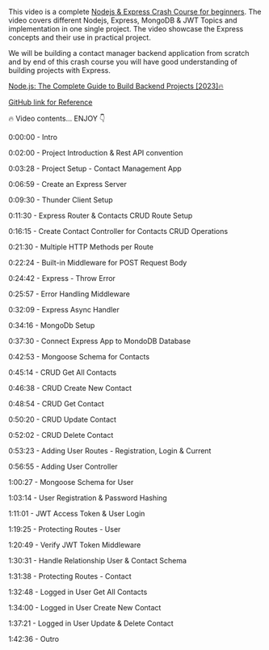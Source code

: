 This video is a complete [Nodejs & Express Crash Course for beginners](https://www.youtube.com/watch?v=H9M02of22z4&ab_channel=DipeshMalvia). The video covers different Nodejs, Express, MongoDB & JWT Topics and implementation in one single project. The video showcase the Express concepts and their use in practical project.

We will be building a contact manager backend application from scratch and by end of this crash course you will have good understanding of building projects with Express.

[Node.js: The Complete Guide to Build Backend Projects [2023]🔥](https://www.dipeshmalvia.com/courses/Nodejs-Zero-to-Hero)

[GitHub link for Reference](https://github.com/dmalvia/Express_MongoDB_Rest_API_Tutorial)

🔥 Video contents... ENJOY 👇

0:00:00 - Intro

0:02:00 - Project Introduction & Rest API convention

0:03:28 - Project Setup - Contact Management App

0:06:59 - Create an Express Server

0:09:30 - Thunder Client Setup

0:11:30 - Express Router & Contacts CRUD Route Setup

0:16:15 - Create Contact Controller for Contacts CRUD Operations

0:21:30 - Multiple HTTP Methods per Route

0:22:24 - Built-in Middleware for POST Request Body

0:24:42 - Express - Throw Error

0:25:57 - Error Handling Middleware

0:32:09 - Express Async Handler

0:34:16 - MongoDb Setup

0:37:30 - Connect Express App to MondoDB Database

0:42:53 - Mongoose Schema for Contacts

0:45:14 - CRUD Get All Contacts

0:46:38 - CRUD Create New Contact

0:48:54 - CRUD Get Contact

0:50:20 - CRUD Update Contact

0:52:02 - CRUD Delete Contact

0:53:23 - Adding User Routes - Registration, Login & Current

0:56:55 - Adding User Controller

1:00:27 - Mongoose Schema for User

1:03:14 - User Registration & Password Hashing

1:11:01 - JWT Access Token & User Login 

1:19:25 - Protecting Routes - User

1:20:49 - Verify JWT Token Middleware

1:30:31 - Handle Relationship User & Contact Schema

1:31:38 - Protecting Routes - Contact

1:32:48 - Logged in User Get All Contacts 

1:34:00 - Logged in User Create New Contact 

1:37:21 - Logged in User Update & Delete Contact 

1:42:36 - Outro
